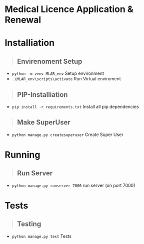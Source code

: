 # Medical Licence Application & Renewal

# Installiation
> ## Envirenoment Setup
 - `python -m venv MLAR_env` Setup environment
 - `.\MLAR_env\scripts\activate` Run Virtual enviroment
 
> ## PIP-Installiation
 -  `pip install -r requirements.txt` Install all pip dependencies 
 
 > ## Make SuperUser
  - `python manage.py createsuperuser` Create Super User
  
 # Running
 > ## Run Server 
  - `python manage.py runserver 7000` run server (on port 7000)
 
  # Tests
 > ## Testing
  - `python manage.py test` Tests
